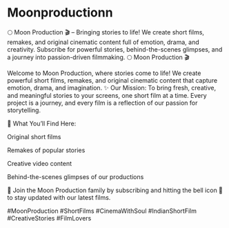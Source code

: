 # Moonproductionn
🌕 Moon Production 🎬 – Bringing stories to life! We create short films, remakes, and original cinematic content full of emotion, drama, and creativity. Subscribe for powerful stories, behind-the-scenes glimpses, and a journey into passion-driven filmmaking.
🌕 Moon Production 🎬

Welcome to Moon Production, where stories come to life! We create powerful short films, remakes, and original cinematic content that capture emotion, drama, and imagination.
✨ Our Mission:
To bring fresh, creative, and meaningful stories to your screens, one short film at a time. Every project is a journey, and every film is a reflection of our passion for storytelling.

🎥 What You’ll Find Here:

Original short films

Remakes of popular stories

Creative video content

Behind-the-scenes glimpses of our productions


💬 Join the Moon Production family by subscribing and hitting the bell icon 🔔 to stay updated with our latest films.

#MoonProduction #ShortFilms #CinemaWithSoul #IndianShortFilm #CreativeStories #FilmLovers
